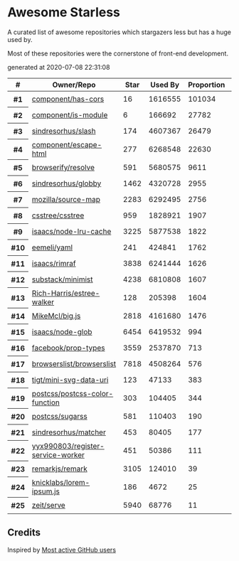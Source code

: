 
# Awesome Starless

A curated list of awesome repositories which stargazers less but has a huge used by.

Most of these repositories were the cornerstone of front-end development.

generated at 2020-07-08 22:31:08

<table cellspacing="0">
  <thead>
    <th scope="col">#</th>
    <th scope="col">Owner/Repo</th>
    <th scope="col">Star</th>
    <!-- Language currently disabled: GitHub returns 'Shell' for most users <th scope="col">Language</th> -->
    <th scope="col">Used By</th>
    <th scope="col">Proportion</th>
    <th scope="col" width="30">Picture</th>
  </thead>
  <tbody>
    
  <tr>
    <th scope="row">#1</th>
    <td><a href="https://github.com/component/has-cors">component/has-cors</a></td>
    <td>16</td>
    <td>1616555</td>
    <td>101034</td>
    <td><a href="https://github.com/component" target="_blank"><img width="30" height="30" src="https://avatars1.githubusercontent.com/u/1687071?v=4"></a></td></tr>
  </tr>
          
  <tr>
    <th scope="row">#2</th>
    <td><a href="https://github.com/component/is-module">component/is-module</a></td>
    <td>6</td>
    <td>166692</td>
    <td>27782</td>
    <td><a href="https://github.com/component" target="_blank"><img width="30" height="30" src="https://avatars1.githubusercontent.com/u/1687071?v=4"></a></td></tr>
  </tr>
          
  <tr>
    <th scope="row">#3</th>
    <td><a href="https://github.com/sindresorhus/slash">sindresorhus/slash</a></td>
    <td>174</td>
    <td>4607367</td>
    <td>26479</td>
    <td><a href="https://github.com/sindresorhus" target="_blank"><img width="30" height="30" src="https://avatars1.githubusercontent.com/u/170270?v=4"></a></td></tr>
  </tr>
          
  <tr>
    <th scope="row">#4</th>
    <td><a href="https://github.com/component/escape-html">component/escape-html</a></td>
    <td>277</td>
    <td>6268548</td>
    <td>22630</td>
    <td><a href="https://github.com/component" target="_blank"><img width="30" height="30" src="https://avatars1.githubusercontent.com/u/1687071?v=4"></a></td></tr>
  </tr>
          
  <tr>
    <th scope="row">#5</th>
    <td><a href="https://github.com/browserify/resolve">browserify/resolve</a></td>
    <td>591</td>
    <td>5680575</td>
    <td>9611</td>
    <td><a href="https://github.com/browserify" target="_blank"><img width="30" height="30" src="https://avatars2.githubusercontent.com/u/6320506?v=4"></a></td></tr>
  </tr>
          
  <tr>
    <th scope="row">#6</th>
    <td><a href="https://github.com/sindresorhus/globby">sindresorhus/globby</a></td>
    <td>1462</td>
    <td>4320728</td>
    <td>2955</td>
    <td><a href="https://github.com/sindresorhus" target="_blank"><img width="30" height="30" src="https://avatars1.githubusercontent.com/u/170270?v=4"></a></td></tr>
  </tr>
          
  <tr>
    <th scope="row">#7</th>
    <td><a href="https://github.com/mozilla/source-map">mozilla/source-map</a></td>
    <td>2283</td>
    <td>6292495</td>
    <td>2756</td>
    <td><a href="https://github.com/mozilla" target="_blank"><img width="30" height="30" src="https://avatars2.githubusercontent.com/u/131524?v=4"></a></td></tr>
  </tr>
          
  <tr>
    <th scope="row">#8</th>
    <td><a href="https://github.com/csstree/csstree">csstree/csstree</a></td>
    <td>959</td>
    <td>1828921</td>
    <td>1907</td>
    <td><a href="https://github.com/csstree" target="_blank"><img width="30" height="30" src="https://avatars3.githubusercontent.com/u/18097402?v=4"></a></td></tr>
  </tr>
          
  <tr>
    <th scope="row">#9</th>
    <td><a href="https://github.com/isaacs/node-lru-cache">isaacs/node-lru-cache</a></td>
    <td>3225</td>
    <td>5877538</td>
    <td>1822</td>
    <td><a href="https://github.com/isaacs" target="_blank"><img width="30" height="30" src="https://avatars2.githubusercontent.com/u/9287?v=4"></a></td></tr>
  </tr>
          
  <tr>
    <th scope="row">#10</th>
    <td><a href="https://github.com/eemeli/yaml">eemeli/yaml</a></td>
    <td>241</td>
    <td>424841</td>
    <td>1762</td>
    <td><a href="https://github.com/eemeli" target="_blank"><img width="30" height="30" src="https://avatars2.githubusercontent.com/u/617000?v=4"></a></td></tr>
  </tr>
          
  <tr>
    <th scope="row">#11</th>
    <td><a href="https://github.com/isaacs/rimraf">isaacs/rimraf</a></td>
    <td>3838</td>
    <td>6241444</td>
    <td>1626</td>
    <td><a href="https://github.com/isaacs" target="_blank"><img width="30" height="30" src="https://avatars2.githubusercontent.com/u/9287?v=4"></a></td></tr>
  </tr>
          
  <tr>
    <th scope="row">#12</th>
    <td><a href="https://github.com/substack/minimist">substack/minimist</a></td>
    <td>4238</td>
    <td>6810808</td>
    <td>1607</td>
    <td><a href="https://github.com/substack" target="_blank"><img width="30" height="30" src="https://avatars0.githubusercontent.com/u/12631?v=4"></a></td></tr>
  </tr>
          
  <tr>
    <th scope="row">#13</th>
    <td><a href="https://github.com/Rich-Harris/estree-walker">Rich-Harris/estree-walker</a></td>
    <td>128</td>
    <td>205398</td>
    <td>1604</td>
    <td><a href="https://github.com/Rich-Harris" target="_blank"><img width="30" height="30" src="https://avatars3.githubusercontent.com/u/1162160?v=4"></a></td></tr>
  </tr>
          
  <tr>
    <th scope="row">#14</th>
    <td><a href="https://github.com/MikeMcl/big.js">MikeMcl/big.js</a></td>
    <td>2818</td>
    <td>4161680</td>
    <td>1476</td>
    <td><a href="https://github.com/MikeMcl" target="_blank"><img width="30" height="30" src="https://avatars0.githubusercontent.com/u/921201?v=4"></a></td></tr>
  </tr>
          
  <tr>
    <th scope="row">#15</th>
    <td><a href="https://github.com/isaacs/node-glob">isaacs/node-glob</a></td>
    <td>6454</td>
    <td>6419532</td>
    <td>994</td>
    <td><a href="https://github.com/isaacs" target="_blank"><img width="30" height="30" src="https://avatars2.githubusercontent.com/u/9287?v=4"></a></td></tr>
  </tr>
          
  <tr>
    <th scope="row">#16</th>
    <td><a href="https://github.com/facebook/prop-types">facebook/prop-types</a></td>
    <td>3559</td>
    <td>2537870</td>
    <td>713</td>
    <td><a href="https://github.com/facebook" target="_blank"><img width="30" height="30" src="https://avatars3.githubusercontent.com/u/69631?v=4"></a></td></tr>
  </tr>
          
  <tr>
    <th scope="row">#17</th>
    <td><a href="https://github.com/browserslist/browserslist">browserslist/browserslist</a></td>
    <td>7818</td>
    <td>4508264</td>
    <td>576</td>
    <td><a href="https://github.com/browserslist" target="_blank"><img width="30" height="30" src="https://avatars0.githubusercontent.com/u/37521022?v=4"></a></td></tr>
  </tr>
          
  <tr>
    <th scope="row">#18</th>
    <td><a href="https://github.com/tigt/mini-svg-data-uri">tigt/mini-svg-data-uri</a></td>
    <td>123</td>
    <td>47133</td>
    <td>383</td>
    <td><a href="https://github.com/tigt" target="_blank"><img width="30" height="30" src="https://avatars2.githubusercontent.com/u/8072522?v=4"></a></td></tr>
  </tr>
          
  <tr>
    <th scope="row">#19</th>
    <td><a href="https://github.com/postcss/postcss-color-function">postcss/postcss-color-function</a></td>
    <td>303</td>
    <td>104405</td>
    <td>344</td>
    <td><a href="https://github.com/postcss" target="_blank"><img width="30" height="30" src="https://avatars0.githubusercontent.com/u/8296347?v=4"></a></td></tr>
  </tr>
          
  <tr>
    <th scope="row">#20</th>
    <td><a href="https://github.com/postcss/sugarss">postcss/sugarss</a></td>
    <td>581</td>
    <td>110403</td>
    <td>190</td>
    <td><a href="https://github.com/postcss" target="_blank"><img width="30" height="30" src="https://avatars0.githubusercontent.com/u/8296347?v=4"></a></td></tr>
  </tr>
          
  <tr>
    <th scope="row">#21</th>
    <td><a href="https://github.com/sindresorhus/matcher">sindresorhus/matcher</a></td>
    <td>453</td>
    <td>80405</td>
    <td>177</td>
    <td><a href="https://github.com/sindresorhus" target="_blank"><img width="30" height="30" src="https://avatars1.githubusercontent.com/u/170270?v=4"></a></td></tr>
  </tr>
          
  <tr>
    <th scope="row">#22</th>
    <td><a href="https://github.com/yyx990803/register-service-worker">yyx990803/register-service-worker</a></td>
    <td>451</td>
    <td>50386</td>
    <td>111</td>
    <td><a href="https://github.com/yyx990803" target="_blank"><img width="30" height="30" src="https://avatars1.githubusercontent.com/u/499550?v=4"></a></td></tr>
  </tr>
          
  <tr>
    <th scope="row">#23</th>
    <td><a href="https://github.com/remarkjs/remark">remarkjs/remark</a></td>
    <td>3105</td>
    <td>124010</td>
    <td>39</td>
    <td><a href="https://github.com/remarkjs" target="_blank"><img width="30" height="30" src="https://avatars2.githubusercontent.com/u/16309564?v=4"></a></td></tr>
  </tr>
          
  <tr>
    <th scope="row">#24</th>
    <td><a href="https://github.com/knicklabs/lorem-ipsum.js">knicklabs/lorem-ipsum.js</a></td>
    <td>186</td>
    <td>4672</td>
    <td>25</td>
    <td><a href="https://github.com/knicklabs" target="_blank"><img width="30" height="30" src="https://avatars3.githubusercontent.com/u/431654?v=4"></a></td></tr>
  </tr>
          
  <tr>
    <th scope="row">#25</th>
    <td><a href="https://github.com/zeit/serve">zeit/serve</a></td>
    <td>5940</td>
    <td>68776</td>
    <td>11</td>
    <td><a href="https://github.com/zeit" target="_blank"><img width="30" height="30" src="https://avatars0.githubusercontent.com/u/14985020?v=4"></a></td></tr>
  </tr>
          
  </tbody>
</table>

## Credits

Inspired by [Most active GitHub users](https://gist.github.com/paulmillr/2657075)


